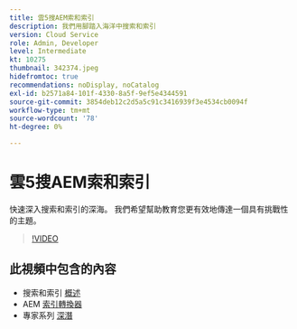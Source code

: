 ```yaml
---
title: 雲5搜AEM索和索引
description: 我們用腳踏入海洋中搜索和索引
version: Cloud Service
role: Admin, Developer
level: Intermediate
kt: 10275
thumbnail: 342374.jpeg
hidefromtoc: true
recommendations: noDisplay, noCatalog
exl-id: b2571a84-101f-4330-8a5f-9ef5e4344591
source-git-commit: 3854deb12c2d5a5c91c3416939f3e4534cb0094f
workflow-type: tm+mt
source-wordcount: '78'
ht-degree: 0%

---
```


# 雲5搜AEM索和索引

快速深入搜索和索引的深海。 我們希望幫助教育您更有效地傳達一個具有挑戰性的主題。

>[!VIDEO](https://video.tv.adobe.com/v/342374)

## 此視頻中包含的內容

+ 搜索和索引 [概述](https://experienceleague.adobe.com/docs/experience-manager-cloud-service/content/operations/indexing.html)
+ AEM [索引轉換器](https://experienceleague.adobe.com/docs/experience-manager-cloud-service/content/migration-journey/refactoring-tools/index-converter.html)
+ 專家系列 [深潛](../../cloud-service/migration/moving-to-aem-as-a-cloud-service/search-and-indexing.md)
